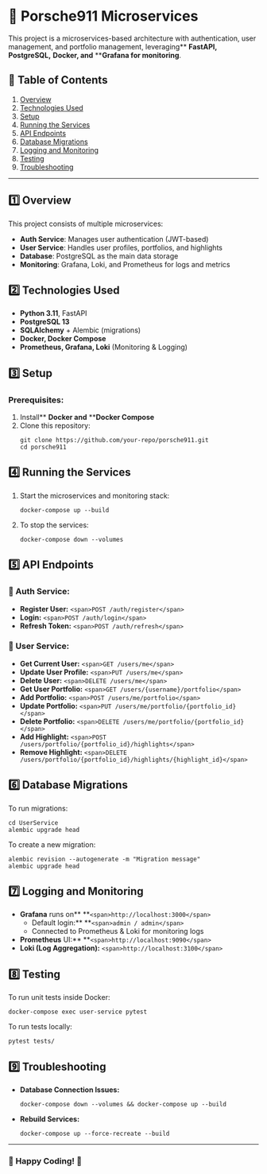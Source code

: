 # 🚀 Porsche911 Microservices

This project is a microservices-based architecture with authentication, user management, and portfolio management, leveraging** ****FastAPI**,** ****PostgreSQL**,** ****Docker**, and** ****Grafana for monitoring**.

## 📜 Table of Contents

1. [Overview]()
2. [Technologies Used]()
3. [Setup]()
4. [Running the Services]()
5. [API Endpoints]()
6. [Database Migrations]()
7. [Logging and Monitoring]()
8. [Testing]()
9. [Troubleshooting]()

---

## 1️⃣ Overview

This project consists of multiple microservices:

* **Auth Service**: Manages user authentication (JWT-based)
* **User Service**: Handles user profiles, portfolios, and highlights
* **Database**: PostgreSQL as the main data storage
* **Monitoring**: Grafana, Loki, and Prometheus for logs and metrics

## 2️⃣ Technologies Used

* **Python 3.11**, FastAPI
* **PostgreSQL 13**
* **SQLAlchemy** + Alembic (migrations)
* **Docker, Docker Compose**
* **Prometheus, Grafana, Loki** (Monitoring & Logging)

## 3️⃣ Setup

### Prerequisites:

1. Install** ****Docker** and** ****Docker Compose**
2. Clone this repository:
   ```
   git clone https://github.com/your-repo/porsche911.git
   cd porsche911
   ```

## 4️⃣ Running the Services

1. Start the microservices and monitoring stack:
   ```
   docker-compose up --build
   ```
2. To stop the services:
   ```
   docker-compose down --volumes
   ```

## 5️⃣ API Endpoints

### 🔑 Auth Service:

* **Register User:** `<span>POST /auth/register</span>`
* **Login:** `<span>POST /auth/login</span>`
* **Refresh Token:** `<span>POST /auth/refresh</span>`

### 👤 User Service:

* **Get Current User:** `<span>GET /users/me</span>`
* **Update User Profile:** `<span>PUT /users/me</span>`
* **Delete User:** `<span>DELETE /users/me</span>`
* **Get User Portfolio:** `<span>GET /users/{username}/portfolio</span>`
* **Add Portfolio:** `<span>POST /users/me/portfolio</span>`
* **Update Portfolio:** `<span>PUT /users/me/portfolio/{portfolio_id}</span>`
* **Delete Portfolio:** `<span>DELETE /users/me/portfolio/{portfolio_id}</span>`
* **Add Highlight:** `<span>POST /users/portfolio/{portfolio_id}/highlights</span>`
* **Remove Highlight:** `<span>DELETE /users/portfolio/{portfolio_id}/highlights/{highlight_id}</span>`

## 6️⃣ Database Migrations

To run migrations:

```
cd UserService
alembic upgrade head
```

To create a new migration:

```
alembic revision --autogenerate -m "Migration message"
alembic upgrade head
```

## 7️⃣ Logging and Monitoring

* **Grafana** runs on** **`<span>http://localhost:3000</span>`
  * Default login:** **`<span>admin / admin</span>`
  * Connected to Prometheus & Loki for monitoring logs
* **Prometheus** UI:** **`<span>http://localhost:9090</span>`
* **Loki (Log Aggregation):** `<span>http://localhost:3100</span>`

## 8️⃣ Testing

To run unit tests inside Docker:

```
docker-compose exec user-service pytest
```

To run tests locally:

```
pytest tests/
```

## 9️⃣ Troubleshooting

* **Database Connection Issues:**
  ```
  docker-compose down --volumes && docker-compose up --build
  ```
* **Rebuild Services:**
  ```
  docker-compose up --force-recreate --build
  ```

---

### 🚀 Happy Coding! 🚀
